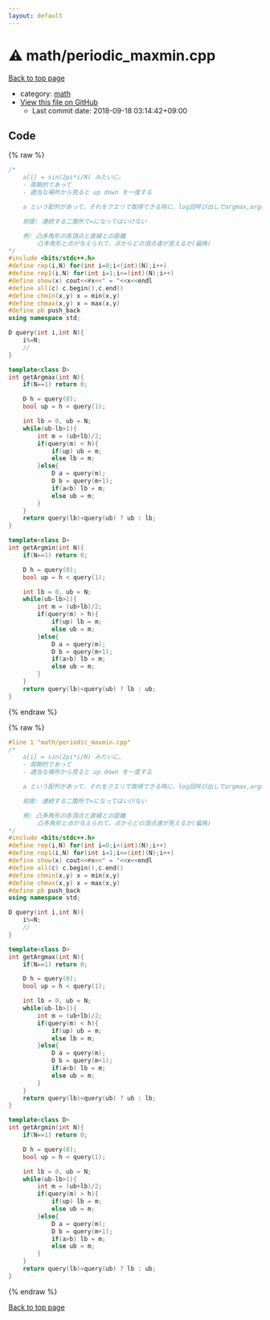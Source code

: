 ```yaml
---
layout: default
---
```


<!-- mathjax config similar to math.stackexchange -->
<script type="text/javascript" async
  src="https://cdnjs.cloudflare.com/ajax/libs/mathjax/2.7.5/MathJax.js?config=TeX-MML-AM_CHTML">
</script>
<script type="text/x-mathjax-config">
  MathJax.Hub.Config({
    TeX: { equationNumbers: { autoNumber: "AMS" }},
    tex2jax: {
      inlineMath: [ ['$','$'] ],
      processEscapes: true
    },
    "HTML-CSS": { matchFontHeight: false },
    displayAlign: "left",
    displayIndent: "2em"
  });
</script>

<script type="text/javascript" src="https://cdnjs.cloudflare.com/ajax/libs/jquery/3.4.1/jquery.min.js"></script>
<script src="https://cdn.jsdelivr.net/npm/jquery-balloon-js@1.1.2/jquery.balloon.min.js" integrity="sha256-ZEYs9VrgAeNuPvs15E39OsyOJaIkXEEt10fzxJ20+2I=" crossorigin="anonymous"></script>
<script type="text/javascript" src="../../assets/js/copy-button.js"></script>
<link rel="stylesheet" href="../../assets/css/copy-button.css" />


# :warning: math/periodic_maxmin.cpp

<a href="../../index.html">Back to top page</a>

* category: <a href="../../index.html#7e676e9e663beb40fd133f5ee24487c2">math</a>
* <a href="{{ site.github.repository_url }}/blob/master/math/periodic_maxmin.cpp">View this file on GitHub</a>
    - Last commit date: 2018-09-18 03:14:42+09:00




## Code

<a id="unbundled"></a>
{% raw %}
```cpp
/*
	a[i] = sin(2pi*i/N) みたいに、
	- 周期的であって
	- 適当な場所から見ると up down を一度する

	a という配列があって、それをクエリで取得できる時に、log回呼び出しでargmax,argminを特定する

	前提: 連続する二箇所で=になってはいけない

	例: 凸多角形の各頂点と直線との距離
	    凸多角形と点が与えられて、点からどの頂点達が見えるか(偏角)
*/
#include <bits/stdc++.h>
#define rep(i,N) for(int i=0;i<(int)(N);i++)
#define rep1(i,N) for(int i=1;i<=(int)(N);i++)
#define show(x) cout<<#x<<" = "<<x<<endl
#define all(c) c.begin(),c.end()
#define chmin(x,y) x = min(x,y)
#define chmax(x,y) x = max(x,y)
#define pb push_back
using namespace std;

D query(int i,int N){
	i%=N;
	//
}

template<class D>
int getArgmax(int N){
	if(N==1) return 0;

	D h = query(0);
	bool up = h < query(1);

	int lb = 0, ub = N;
	while(ub-lb>1){
		int m = (ub+lb)/2;
		if(query(m) < h){
			if(up) ub = m;
			else lb = m;
		}else{
			D a = query(m);
			D b = query(m+1);
			if(a<b) lb = m;
			else ub = m;
		}
	}
	return query(lb)<query(ub) ? ub : lb;
}

template<class D>
int getArgmin(int N){
	if(N==1) return 0;

	D h = query(0);
	bool up = h < query(1);

	int lb = 0, ub = N;
	while(ub-lb>1){
		int m = (ub+lb)/2;
		if(query(m) > h){
			if(up) lb = m;
			else ub = m;
		}else{
			D a = query(m);
			D b = query(m+1);
			if(a>b) lb = m;
			else ub = m;
		}
	}
	return query(lb)<query(ub) ? lb : ub;
}


```
{% endraw %}

<a id="bundled"></a>
{% raw %}
```cpp
#line 1 "math/periodic_maxmin.cpp"
/*
	a[i] = sin(2pi*i/N) みたいに、
	- 周期的であって
	- 適当な場所から見ると up down を一度する

	a という配列があって、それをクエリで取得できる時に、log回呼び出しでargmax,argminを特定する

	前提: 連続する二箇所で=になってはいけない

	例: 凸多角形の各頂点と直線との距離
	    凸多角形と点が与えられて、点からどの頂点達が見えるか(偏角)
*/
#include <bits/stdc++.h>
#define rep(i,N) for(int i=0;i<(int)(N);i++)
#define rep1(i,N) for(int i=1;i<=(int)(N);i++)
#define show(x) cout<<#x<<" = "<<x<<endl
#define all(c) c.begin(),c.end()
#define chmin(x,y) x = min(x,y)
#define chmax(x,y) x = max(x,y)
#define pb push_back
using namespace std;

D query(int i,int N){
	i%=N;
	//
}

template<class D>
int getArgmax(int N){
	if(N==1) return 0;

	D h = query(0);
	bool up = h < query(1);

	int lb = 0, ub = N;
	while(ub-lb>1){
		int m = (ub+lb)/2;
		if(query(m) < h){
			if(up) ub = m;
			else lb = m;
		}else{
			D a = query(m);
			D b = query(m+1);
			if(a<b) lb = m;
			else ub = m;
		}
	}
	return query(lb)<query(ub) ? ub : lb;
}

template<class D>
int getArgmin(int N){
	if(N==1) return 0;

	D h = query(0);
	bool up = h < query(1);

	int lb = 0, ub = N;
	while(ub-lb>1){
		int m = (ub+lb)/2;
		if(query(m) > h){
			if(up) lb = m;
			else ub = m;
		}else{
			D a = query(m);
			D b = query(m+1);
			if(a>b) lb = m;
			else ub = m;
		}
	}
	return query(lb)<query(ub) ? lb : ub;
}


```
{% endraw %}

<a href="../../index.html">Back to top page</a>

